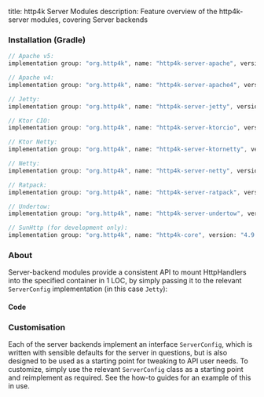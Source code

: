 title: http4k Server Modules
description: Feature overview of the http4k-server modules, covering Server backends

### Installation (Gradle)

```groovy
// Apache v5: 
implementation group: "org.http4k", name: "http4k-server-apache", version: "4.9.1.0"

// Apache v4: 
implementation group: "org.http4k", name: "http4k-server-apache4", version: "4.9.1.0"

// Jetty: 
implementation group: "org.http4k", name: "http4k-server-jetty", version: "4.9.1.0"

// Ktor CIO: 
implementation group: "org.http4k", name: "http4k-server-ktorcio", version: "4.9.1.0"

// Ktor Netty: 
implementation group: "org.http4k", name: "http4k-server-ktornetty", version: "4.9.1.0"

// Netty: 
implementation group: "org.http4k", name: "http4k-server-netty", version: "4.9.1.0"

// Ratpack: 
implementation group: "org.http4k", name: "http4k-server-ratpack", version: "4.9.1.0"

// Undertow: 
implementation group: "org.http4k", name: "http4k-server-undertow", version: "4.9.1.0"

// SunHttp (for development only): 
implementation group: "org.http4k", name: "http4k-core", version: "4.9.1.0"
```

### About
Server-backend modules provide a consistent API to mount HttpHandlers into the specified container in 1 LOC, by 
simply passing it to the relevant `ServerConfig` implementation (in this case `Jetty`):

#### Code [<img class="octocat"/>](https://github.com/http4k/http4k/blob/master/src/docs/guide/reference/servers/example_http.kt)

<script src="https://gist-it.appspot.com/https://github.com/http4k/http4k/blob/master/src/docs/guide/reference/servers/example_http.kt"></script>

### Customisation
Each of the server backends implement an interface `ServerConfig`, which is written with sensible defaults for the server in questions, 
but is also designed to be used as a starting point for tweaking to API user needs. To customize, simply use the relevant `ServerConfig` 
class as a starting point and reimplement as required. See the how-to guides for an example of this in use.
